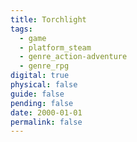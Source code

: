 ```yaml
---
title: Torchlight
tags:
  - game
  - platform_steam
  - genre_action-adventure
  - genre_rpg
digital: true
physical: false
guide: false
pending: false
date: 2000-01-01
permalink: false
---
```

